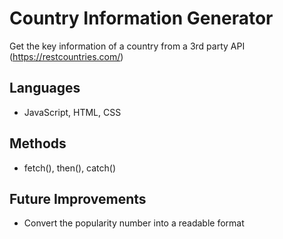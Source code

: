 # Country Information Generator
Get the key information of a country from a 3rd party API (https://restcountries.com/)

## Languages
- JavaScript, HTML, CSS

## Methods
- fetch(), then(), catch()

## Future Improvements
- Convert the popularity number into a readable format
